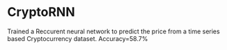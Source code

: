# CryptoRNN
Trained a Reccurent neural network to predict the price from a time series based Cryptocurrency dataset.
Accuracy=58.7%
